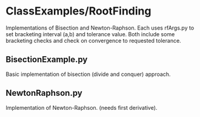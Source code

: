 # ClassExamples/RootFinding
Implementations of Bisection and Newton-Raphson.
Each uses rfArgs.py to set bracketing interval (a,b) and tolerance value.
Both include some bracketing checks and check on convergence 
to requested tolerance.

## BisectionExample.py
Basic implementation of bisection (divide and conquer) approach.

## NewtonRaphson.py
Implementation of Newton-Raphson. (needs first derivative).
